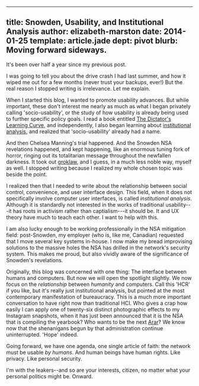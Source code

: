---
title: Snowden, Usability, and Institutional Analysis
author: elizabeth-marston
date: 2014-01-25
template: article.jade
dept: pivot
blurb: Moving forward sideways.
 ---

It's been over half a year since my previous post.

I was going to tell you about the drive crash I had last summer, and how it wiped me out for a few months (never trust your backups, ever!) But the real reason I stopped writing is irrelevance. Let me explain.

When I started this blog, I wanted to promote usability advances. But while important, these don't interest me nearly as much as what I began privately calling 'socio-usability', or the study of how usability is already being used to further specific policy goals. I read a book entitled [The Dictator's Learning Curve](http://www.amazon.com/The-Dictators-Learning-Curve-Democracy/dp/030747755X), and independently, I also began learning about [institutional analysis](http://en.wikipedia.org/wiki/Institutional_analysis), and realized that 'socio-usability' already had a name.

And then Chelsea Manning's trial happened. And the Snowden NSA revelations happened, and kept happening, like an enormous tuning fork of horror, ringing out its totalitarian message throughout the newfallen darkness. It took out [groklaw](https://groklaw.net), and I guess, in a much less noble way, myself as well. I stopped writing because I realized my whole chosen topic was beside the point.

I realized then that I needed to write about the relationship between social control, convenience, and user interface design. This field, when it does not specifically involve computer user interfaces, is called *institutional analysis*. Although it is standardly not interested in the works of traditional usability---it has roots in activism rather than captialism---it should be. It and UX theory have much to teach each other. I want to help with this.

I am also lucky enough to be working professionally in the NSA mitigation field: post-Snowden, my employer (who is, like me, Canadian) requested that I move several key systems in-house. I now make my bread improvising solutions to the massive holes the NSA has drilled in the network's security system. This makes me proud, but also vividly aware of the significance of Snowden's revelations.

Originally, this blog was concerned with one thing: The interface between humans and computers. But now we will open the spotlight slightly. We now focus on the *relationship* between *humanity* and computers. Call this 'HCR' if you like, but it's really just institutional analysis, but pointed at the most contemporary manifestation of bureaucracy. This is a much more important conversation to have right now than traditional HCI. Who gives a crap how easily I can apply one of twenty-six distinct photographic effects to my Instagram snapshots, when it has just been announced that it is the NSA that is compiling the yearbook? Who wants to be the next [Arar](http://en.wikipedia.org/wiki/Maher_Arar)? We know now that the shenanigans begun by that administration continue uninterrupted. 'Hope' indeed.

Going forward, we have one agenda, one single article of faith: the network must be usable *by humans*. And human beings have human rights. Like privacy. Like personal security.

I'm with the leakers--and so are your interests, citizen, no matter what your personal politics might be. Onward.
